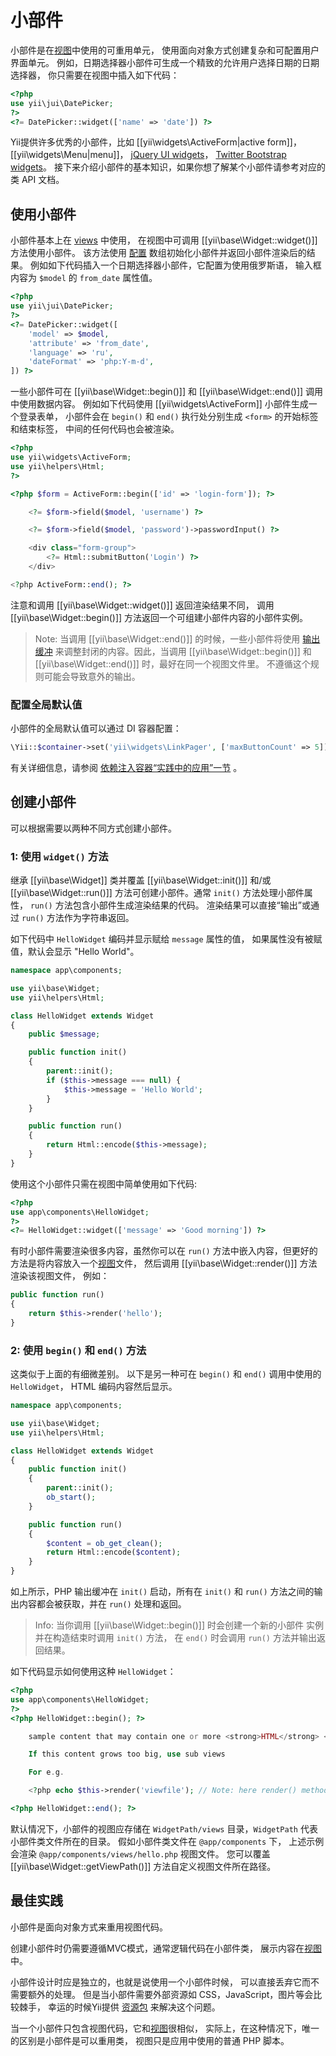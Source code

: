 小部件
=======

小部件是在[视图](structure-views.md)中使用的可重用单元，
使用面向对象方式创建复杂和可配置用户界面单元。
例如，日期选择器小部件可生成一个精致的允许用户选择日期的日期选择器，
你只需要在视图中插入如下代码：

```php
<?php
use yii\jui\DatePicker;
?>
<?= DatePicker::widget(['name' => 'date']) ?>
```

Yii提供许多优秀的小部件，比如 [[yii\widgets\ActiveForm|active form]]，[[yii\widgets\Menu|menu]]，
[jQuery UI widgets](widget-jui.md)，
[Twitter Bootstrap widgets](widget-bootstrap.md)。
接下来介绍小部件的基本知识，如果你想了解某个小部件请参考对应的类 API 文档。


## 使用小部件 <span id="using-widgets"></span>

小部件基本上在 [views](structure-views.md) 中使用，
在视图中可调用 [[yii\base\Widget::widget()]] 方法使用小部件。
该方法使用 [配置](concept-configurations.md) 数组初始化小部件并返回小部件渲染后的结果。
例如如下代码插入一个日期选择器小部件，它配置为使用俄罗斯语，
输入框内容为 `$model` 的 `from_date` 属性值。

```php
<?php
use yii\jui\DatePicker;
?>
<?= DatePicker::widget([
    'model' => $model,
    'attribute' => 'from_date',
    'language' => 'ru',
    'dateFormat' => 'php:Y-m-d',
]) ?>
```

一些小部件可在 [[yii\base\Widget::begin()]] 
和 [[yii\base\Widget::end()]] 调用中使用数据内容。
例如如下代码使用 [[yii\widgets\ActiveForm]] 小部件生成一个登录表单，
小部件会在 `begin()` 和 `end()` 执行处分别生成 `<form>` 的开始标签和结束标签，
中间的任何代码也会被渲染。

```php
<?php
use yii\widgets\ActiveForm;
use yii\helpers\Html;
?>

<?php $form = ActiveForm::begin(['id' => 'login-form']); ?>

    <?= $form->field($model, 'username') ?>

    <?= $form->field($model, 'password')->passwordInput() ?>

    <div class="form-group">
        <?= Html::submitButton('Login') ?>
    </div>

<?php ActiveForm::end(); ?>
```

注意和调用 [[yii\base\Widget::widget()]] 返回渲染结果不同，
调用 [[yii\base\Widget::begin()]] 方法返回一个可组建小部件内容的小部件实例。

> Note: 当调用 [[yii\base\Widget::end()]] 的时候，一些小部件将使用 [输出缓冲](https://php.net/manual/en/book.outcontrol.php)
> 来调整封闭的内容。因此，当调用 [[yii\base\Widget::begin()]] 和
> [[yii\base\Widget::end()]] 时，最好在同一个视图文件里。
> 不遵循这个规则可能会导致意外的输出。

### 配置全局默认值

小部件的全局默认值可以通过 DI 容器配置：

```php
\Yii::$container->set('yii\widgets\LinkPager', ['maxButtonCount' => 5]);
```

有关详细信息，请参阅
[依赖注入容器“实践中的应用”一节](concept-di-container.md#practical-usage) 。


## 创建小部件 <span id="creating-widgets"></span>

可以根据需要以两种不同方式创建小部件。

### 1: 使用 `widget()` 方法

继承 [[yii\base\Widget]] 类并覆盖 [[yii\base\Widget::init()]] 和/或
[[yii\base\Widget::run()]] 方法可创建小部件。通常 `init()` 方法处理小部件属性，
`run()` 方法包含小部件生成渲染结果的代码。
渲染结果可以直接“输出”或通过 `run()` 方法作为字符串返回。

如下代码中 `HelloWidget` 编码并显示赋给 `message` 属性的值，
如果属性没有被赋值，默认会显示 "Hello World"。

```php
namespace app\components;

use yii\base\Widget;
use yii\helpers\Html;

class HelloWidget extends Widget
{
    public $message;

    public function init()
    {
        parent::init();
        if ($this->message === null) {
            $this->message = 'Hello World';
        }
    }

    public function run()
    {
        return Html::encode($this->message);
    }
}
```

使用这个小部件只需在视图中简单使用如下代码:

```php
<?php
use app\components\HelloWidget;
?>
<?= HelloWidget::widget(['message' => 'Good morning']) ?>
```


有时小部件需要渲染很多内容，虽然你可以在 `run()` 方法中嵌入内容，但更好的方法是将内容放入一个[视图](structure-views.md)文件，
然后调用 [[yii\base\Widget::render()]] 方法渲染该视图文件，
例如：

```php
public function run()
{
    return $this->render('hello');
}
```

### 2: 使用 `begin()` 和 `end()` 方法

这类似于上面的有细微差别。
以下是另一种可在 `begin()` 和 `end()` 调用中使用的 `HelloWidget`，
HTML 编码内容然后显示。

```php
namespace app\components;

use yii\base\Widget;
use yii\helpers\Html;

class HelloWidget extends Widget
{
    public function init()
    {
        parent::init();
        ob_start();
    }

    public function run()
    {
        $content = ob_get_clean();
        return Html::encode($content);
    }
}
```

如上所示，PHP 输出缓冲在 `init()` 启动，所有在 `init()` 
和 `run()` 方法之间的输出内容都会被获取，并在 `run()` 处理和返回。

> Info: 当你调用 [[yii\base\Widget::begin()]] 时会创建一个新的小部件
  实例并在构造结束时调用 `init()` 方法，
  在 `end()` 时会调用 `run()` 方法并输出返回结果。

如下代码显示如何使用这种 `HelloWidget`：

```php
<?php
use app\components\HelloWidget;
?>
<?php HelloWidget::begin(); ?>

    sample content that may contain one or more <strong>HTML</strong> <pre>tags</pre>

    If this content grows too big, use sub views

    For e.g.

    <?php echo $this->render('viewfile'); // Note: here render() method is of class \yii\base\View as this part of code is within view file and not in Widget class file ?>

<?php HelloWidget::end(); ?>
```

默认情况下，小部件的视图应存储在 `WidgetPath/views` 目录，`WidgetPath` 代表小部件类文件所在的目录。
假如小部件类文件在 `@app/components` 下，
上述示例会渲染 `@app/components/views/hello.php` 视图文件。
您可以覆盖 [[yii\base\Widget::getViewPath()]] 方法自定义视图文件所在路径。


## 最佳实践 <span id="best-practices"></span>

小部件是面向对象方式来重用视图代码。

创建小部件时仍需要遵循MVC模式，通常逻辑代码在小部件类，
展示内容在[视图](structure-views.md)中。

小部件设计时应是独立的，也就是说使用一个小部件时候，
可以直接丢弃它而不需要额外的处理。
但是当小部件需要外部资源如 CSS，JavaScript，图片等会比较棘手，
幸运的时候Yii提供 [资源包](structure-asset-bundles.md) 来解决这个问题。

当一个小部件只包含视图代码，它和[视图](structure-views.md)很相似，
实际上，在这种情况下，唯一的区别是小部件是可以重用类，
视图只是应用中使用的普通 PHP 脚本。

